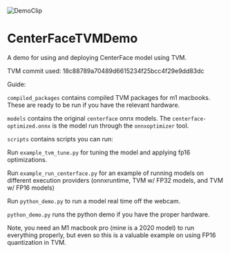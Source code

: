 ![DemoClip](https://user-images.githubusercontent.com/13855451/145470544-cf91c00e-0f6c-4c76-bddd-f8493fdc8fb6.gif)

# CenterFaceTVMDemo
A demo for using and deploying CenterFace model using TVM.

TVM commit used: 18c88789a70489d6615234f25bcc4f29e9dd83dc

Guide:

`compiled_packages` contains compiled TVM packages for m1 macbooks. These are ready to be run if you have the relevant hardware.

`models` contains the original `centerface` onnx models. The `centerface-optimized.onnx` is the model run through the `onnxoptimizer` tool.

`scripts` contains scripts you can run:

Run `example_tvm_tune.py` for tuning the model and applying fp16 optimizations.

Run `example_run_centerface.py` for an example of running models on different execution providers (onnxruntime, TVM w/ FP32 models, and TVM w/ FP16 models)

Run `python_demo.py` to run a model real time off the webcam.

`python_demo.py` runs the python demo if you have the proper hardware.

Note, you need an M1 macbook pro (mine is a 2020 model) to run everything properly, but even so this is a valuable example on using FP16 quantization in TVM.
